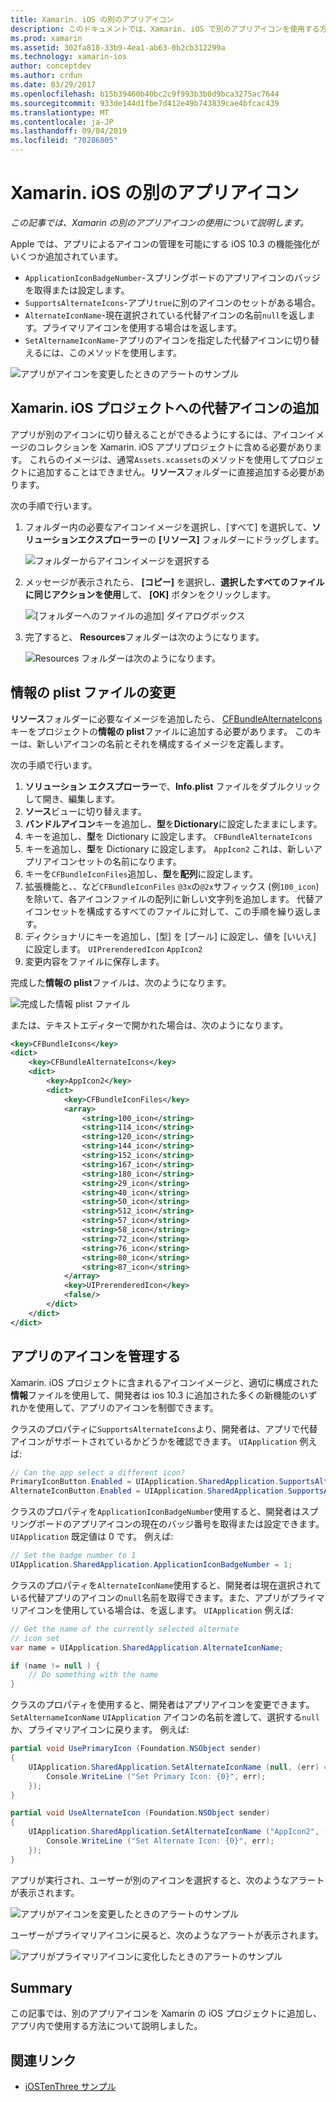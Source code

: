 ```yaml
---
title: Xamarin. iOS の別のアプリアイコン
description: このドキュメントでは、Xamarin. iOS で別のアプリアイコンを使用する方法について説明します。 これらのアイコンを Xamarin の iOS プロジェクトに追加する方法、情報の plist ファイルを変更する方法、およびプログラムによってアプリのアイコンを管理する方法について説明します。
ms.prod: xamarin
ms.assetid: 302fa818-33b9-4ea1-ab63-0b2cb312299a
ms.technology: xamarin-ios
author: conceptdev
ms.author: crdun
ms.date: 03/29/2017
ms.openlocfilehash: b15b39460b40bc2c9f993b3b0d9bca3275ac7644
ms.sourcegitcommit: 933de144d1fbe7d412e49b743839cae4bfcac439
ms.translationtype: MT
ms.contentlocale: ja-JP
ms.lasthandoff: 09/04/2019
ms.locfileid: "70286805"
---
```

# <a name="alternate-app-icons-in-xamarinios"></a>Xamarin. iOS の別のアプリアイコン

_この記事では、Xamarin の別のアプリアイコンの使用について説明します。_

Apple では、アプリによるアイコンの管理を可能にする iOS 10.3 の機能強化がいくつか追加されています。

- `ApplicationIconBadgeNumber`-スプリングボードのアプリアイコンのバッジを取得または設定します。
- `SupportsAlternateIcons`-アプリ`true`に別のアイコンのセットがある場合。
- `AlternateIconName`-現在選択されている代替アイコンの名前`null`を返します。プライマリアイコンを使用する場合はを返します。
- `SetAlternameIconName`-アプリのアイコンを指定した代替アイコンに切り替えるには、このメソッドを使用します。

![](alternate-app-icons-images/icons04.png "アプリがアイコンを変更したときのアラートのサンプル")

<a name="Adding-Alternate-Icons" />

## <a name="adding-alternate-icons-to-a-xamarinios-project"></a>Xamarin. iOS プロジェクトへの代替アイコンの追加

アプリが別のアイコンに切り替えることができるようにするには、アイコンイメージのコレクションを Xamarin. iOS アプリプロジェクトに含める必要があります。 これらのイメージは、通常`Assets.xcassets`のメソッドを使用してプロジェクトに追加することはできません。**リソース**フォルダーに直接追加する必要があります。

次の手順で行います。

1. フォルダー内の必要なアイコンイメージを選択し、[すべて] を選択して、**ソリューションエクスプローラー**の **[リソース]** フォルダーにドラッグします。

    ![](alternate-app-icons-images/icons00.png "フォルダーからアイコンイメージを選択する")

2. メッセージが表示されたら、 **[コピー]** を選択し、**選択したすべてのファイルに同じアクションを使用**して、 **[OK]** ボタンをクリックします。

    ![](alternate-app-icons-images/icons02.png "[フォルダーへのファイルの追加] ダイアログボックス")

3. 完了すると、 **Resources**フォルダーは次のようになります。

    ![](alternate-app-icons-images/icons01.png "Resources フォルダーは次のようになります。")

<a name="Modifying-the-Info.plist-File" />

## <a name="modifying-the-infoplist-file"></a>情報の plist ファイルの変更

**リソース**フォルダーに必要なイメージを追加したら、 [CFBundleAlternateIcons](https://developer.apple.com/library/content/documentation/General/Reference/InfoPlistKeyReference/Articles/CoreFoundationKeys.html#//apple_ref/doc/uid/TP40009249-SW13)キーをプロジェクトの**情報の plist**ファイルに追加する必要があります。 このキーは、新しいアイコンの名前とそれを構成するイメージを定義します。

次の手順で行います。

1. **ソリューション エクスプローラー**で、**Info.plist** ファイルをダブルクリックして開き、編集します。
2. **ソース**ビューに切り替えます。
3. **バンドルアイコン**キーを追加し、**型**を**Dictionary**に設定したままにします。
4. キーを追加し、**型**を Dictionary に設定します。 `CFBundleAlternateIcons`
5. キーを追加し、**型**を Dictionary に設定します。 `AppIcon2` これは、新しいアプリアイコンセットの名前になります。
6. キーを`CFBundleIconFiles`追加し、**型**を**配列**に設定します。
7. 拡張機能と、、など`CFBundleIconFiles` `@3x`の`@2x`サフィックス (例`100_icon`) を除いて、各アイコンファイルの配列に新しい文字列を追加します。 代替アイコンセットを構成するすべてのファイルに対して、この手順を繰り返します。
8. ディクショナリにキーを追加し、[型] を [ブール] に設定し、値を [いいえ] に設定します。 `UIPrerenderedIcon` `AppIcon2`
9. 変更内容をファイルに保存します。

完成した**情報の plist**ファイルは、次のようになります。

![](alternate-app-icons-images/icons03.png "完成した情報 plist ファイル")

または、テキストエディターで開かれた場合は、次のようになります。

```xml
<key>CFBundleIcons</key>
<dict>
    <key>CFBundleAlternateIcons</key>
    <dict>
        <key>AppIcon2</key>
        <dict>
            <key>CFBundleIconFiles</key>
            <array>
                <string>100_icon</string>
                <string>114_icon</string>
                <string>120_icon</string>
                <string>144_icon</string>
                <string>152_icon</string>
                <string>167_icon</string>
                <string>180_icon</string>
                <string>29_icon</string>
                <string>40_icon</string>
                <string>50_icon</string>
                <string>512_icon</string>
                <string>57_icon</string>
                <string>58_icon</string>
                <string>72_icon</string>
                <string>76_icon</string>
                <string>80_icon</string>
                <string>87_icon</string>
            </array>
            <key>UIPrerenderedIcon</key>
            <false/>
        </dict>
    </dict>
</dict>
```

<a name="Managing-the-Apps-Icon" />

## <a name="managing-the-apps-icon"></a>アプリのアイコンを管理する 

Xamarin. iOS プロジェクトに含まれるアイコンイメージと、適切に構成された**情報**ファイルを使用して、開発者は ios 10.3 に追加された多くの新機能のいずれかを使用して、アプリのアイコンを制御できます。

クラスのプロパティに`SupportsAlternateIcons`より、開発者は、アプリで代替アイコンがサポートされているかどうかを確認できます。 `UIApplication` 例えば:

```csharp
// Can the app select a different icon?
PrimaryIconButton.Enabled = UIApplication.SharedApplication.SupportsAlternateIcons;
AlternateIconButton.Enabled = UIApplication.SharedApplication.SupportsAlternateIcons;
```

クラスのプロパティを`ApplicationIconBadgeNumber`使用すると、開発者はスプリングボードのアプリアイコンの現在のバッジ番号を取得または設定できます。 `UIApplication` 既定値は 0 です。 例えば:

```csharp
// Set the badge number to 1
UIApplication.SharedApplication.ApplicationIconBadgeNumber = 1;
```

クラスのプロパティを`AlternateIconName`使用すると、開発者は現在選択されている代替アプリのアイコンの`null`名前を取得できます。また、アプリがプライマリアイコンを使用している場合は、を返します。 `UIApplication` 例えば:

```csharp
// Get the name of the currently selected alternate
// icon set
var name = UIApplication.SharedApplication.AlternateIconName;

if (name != null ) {
    // Do something with the name
}
```

クラスのプロパティを使用すると、開発者はアプリアイコンを変更できます。 `SetAlternameIconName` `UIApplication` アイコンの名前を渡して、選択する`null`か、プライマリアイコンに戻ります。 例えば:

```csharp
partial void UsePrimaryIcon (Foundation.NSObject sender)
{
    UIApplication.SharedApplication.SetAlternateIconName (null, (err) => {
        Console.WriteLine ("Set Primary Icon: {0}", err);
    });
}

partial void UseAlternateIcon (Foundation.NSObject sender)
{
    UIApplication.SharedApplication.SetAlternateIconName ("AppIcon2", (err) => {
        Console.WriteLine ("Set Alternate Icon: {0}", err);
    });
}
```

アプリが実行され、ユーザーが別のアイコンを選択すると、次のようなアラートが表示されます。

![](alternate-app-icons-images/icons04.png "アプリがアイコンを変更したときのアラートのサンプル")

ユーザーがプライマリアイコンに戻ると、次のようなアラートが表示されます。

![](alternate-app-icons-images/icons05.png "アプリがプライマリアイコンに変化したときのアラートのサンプル")

<a name="Summary" />

## <a name="summary"></a>Summary

この記事では、別のアプリアイコンを Xamarin の iOS プロジェクトに追加し、アプリ内で使用する方法について説明しました。



## <a name="related-links"></a>関連リンク

- [iOSTenThree サンプル](https://docs.microsoft.com/samples/xamarin/ios-samples/ios10-iostenthree/)
